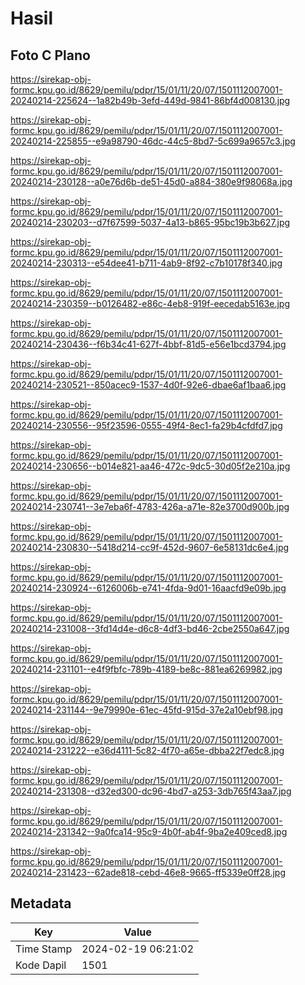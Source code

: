 # Hasil

## Foto C Plano

https://sirekap-obj-formc.kpu.go.id/8629/pemilu/pdpr/15/01/11/20/07/1501112007001-20240214-225624--1a82b49b-3efd-449d-9841-86bf4d008130.jpg

https://sirekap-obj-formc.kpu.go.id/8629/pemilu/pdpr/15/01/11/20/07/1501112007001-20240214-225855--e9a98790-46dc-44c5-8bd7-5c699a9657c3.jpg

https://sirekap-obj-formc.kpu.go.id/8629/pemilu/pdpr/15/01/11/20/07/1501112007001-20240214-230128--a0e76d6b-de51-45d0-a884-380e9f98068a.jpg

https://sirekap-obj-formc.kpu.go.id/8629/pemilu/pdpr/15/01/11/20/07/1501112007001-20240214-230203--d7f67599-5037-4a13-b865-95bc19b3b627.jpg

https://sirekap-obj-formc.kpu.go.id/8629/pemilu/pdpr/15/01/11/20/07/1501112007001-20240214-230313--e54dee41-b711-4ab9-8f92-c7b10178f340.jpg

https://sirekap-obj-formc.kpu.go.id/8629/pemilu/pdpr/15/01/11/20/07/1501112007001-20240214-230359--b0126482-e86c-4eb8-919f-eecedab5163e.jpg

https://sirekap-obj-formc.kpu.go.id/8629/pemilu/pdpr/15/01/11/20/07/1501112007001-20240214-230436--f6b34c41-627f-4bbf-81d5-e56e1bcd3794.jpg

https://sirekap-obj-formc.kpu.go.id/8629/pemilu/pdpr/15/01/11/20/07/1501112007001-20240214-230521--850acec9-1537-4d0f-92e6-dbae6af1baa6.jpg

https://sirekap-obj-formc.kpu.go.id/8629/pemilu/pdpr/15/01/11/20/07/1501112007001-20240214-230556--95f23596-0555-49f4-8ec1-fa29b4cfdfd7.jpg

https://sirekap-obj-formc.kpu.go.id/8629/pemilu/pdpr/15/01/11/20/07/1501112007001-20240214-230656--b014e821-aa46-472c-9dc5-30d05f2e210a.jpg

https://sirekap-obj-formc.kpu.go.id/8629/pemilu/pdpr/15/01/11/20/07/1501112007001-20240214-230741--3e7eba6f-4783-426a-a71e-82e3700d900b.jpg

https://sirekap-obj-formc.kpu.go.id/8629/pemilu/pdpr/15/01/11/20/07/1501112007001-20240214-230830--5418d214-cc9f-452d-9607-6e58131dc6e4.jpg

https://sirekap-obj-formc.kpu.go.id/8629/pemilu/pdpr/15/01/11/20/07/1501112007001-20240214-230924--6126006b-e741-4fda-9d01-16aacfd9e09b.jpg

https://sirekap-obj-formc.kpu.go.id/8629/pemilu/pdpr/15/01/11/20/07/1501112007001-20240214-231008--3fd14d4e-d6c8-4df3-bd46-2cbe2550a647.jpg

https://sirekap-obj-formc.kpu.go.id/8629/pemilu/pdpr/15/01/11/20/07/1501112007001-20240214-231101--e4f9fbfc-789b-4189-be8c-881ea6269982.jpg

https://sirekap-obj-formc.kpu.go.id/8629/pemilu/pdpr/15/01/11/20/07/1501112007001-20240214-231144--9e79990e-61ec-45fd-915d-37e2a10ebf98.jpg

https://sirekap-obj-formc.kpu.go.id/8629/pemilu/pdpr/15/01/11/20/07/1501112007001-20240214-231222--e36d4111-5c82-4f70-a65e-dbba22f7edc8.jpg

https://sirekap-obj-formc.kpu.go.id/8629/pemilu/pdpr/15/01/11/20/07/1501112007001-20240214-231308--d32ed300-dc96-4bd7-a253-3db765f43aa7.jpg

https://sirekap-obj-formc.kpu.go.id/8629/pemilu/pdpr/15/01/11/20/07/1501112007001-20240214-231342--9a0fca14-95c9-4b0f-ab4f-9ba2e409ced8.jpg

https://sirekap-obj-formc.kpu.go.id/8629/pemilu/pdpr/15/01/11/20/07/1501112007001-20240214-231423--62ade818-cebd-46e8-9665-ff5339e0ff28.jpg


## Metadata

| Key        | Value               |
| ---------- | ------------------- |
| Time Stamp | 2024-02-19 06:21:02 |
| Kode Dapil | 1501                |



